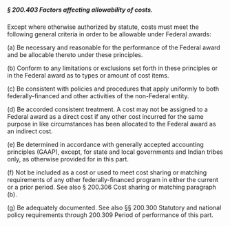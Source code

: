 ##### § 200.403 Factors affecting allowability of costs. #####

Except where otherwise authorized by statute, costs must meet the following general criteria in order to be allowable under Federal awards:

(a) Be necessary and reasonable for the performance of the Federal award and be allocable thereto under these principles.

(b) Conform to any limitations or exclusions set forth in these principles or in the Federal award as to types or amount of cost items.

(c) Be consistent with policies and procedures that apply uniformly to both federally-financed and other activities of the non-Federal entity.

(d) Be accorded consistent treatment. A cost may not be assigned to a Federal award as a direct cost if any other cost incurred for the same purpose in like circumstances has been allocated to the Federal award as an indirect cost.

(e) Be determined in accordance with generally accepted accounting principles (GAAP), except, for state and local governments and Indian tribes only, as otherwise provided for in this part.

(f) Not be included as a cost or used to meet cost sharing or matching requirements of any other federally-financed program in either the current or a prior period. See also § 200.306 Cost sharing or matching paragraph (b).

(g) Be adequately documented. See also §§ 200.300 Statutory and national policy requirements through 200.309 Period of performance of this part.